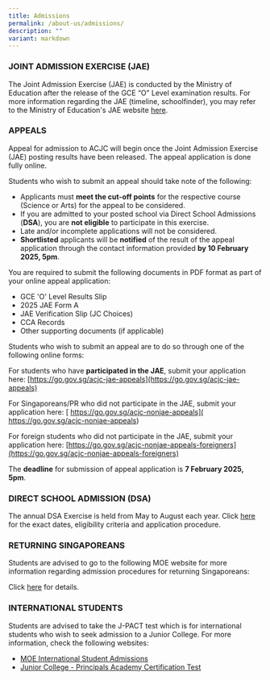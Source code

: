 ```yaml
---
title: Admissions
permalink: /about-us/admissions/
description: ""
variant: markdown
---
```

### JOINT ADMISSION EXERCISE (JAE)

The Joint Admission Exercise (JAE) is conducted by the Ministry of Education after the release of the GCE “O” Level examination results. For more information regarding the JAE (timeline, schoolfinder), you may refer to the Ministry of Education's JAE website [here](https://www.moe.gov.sg/jae).

   

### APPEALS

Appeal for admission to ACJC will begin once the Joint Admission Exercise (JAE) posting results have been released. The appeal application is done fully online. 

Students who wish to submit an appeal should take note of the following: 

* Applicants must **meet the cut-off points** for the respective course (Science or Arts) for the appeal to be considered.
* If you are admitted to your posted school via Direct School Admissions (**DSA**), you are **not eligible** to participate in this exercise.
* Late and/or incomplete applications will not be considered. 
* **Shortlisted** applicants will be **notified** of the result of the appeal application through the contact information provided **by 10 February 2025, 5pm**. 

You are required to submit the following documents in PDF format as part of your online appeal application:

* GCE 'O' Level Results Slip
* 2025 JAE Form A
* JAE Verification Slip (JC Choices)
* CCA Records
* Other supporting documents (if applicable)

Students who wish to submit an appeal are to do so through one of the following online forms:

For students who have **participated in the JAE**, submit your application here: 
[https://go.gov.sg/acjc-jae-appeals](https://go.gov.sg/acjc-jae-appeals)

For Singaporeans/PR who did not participate in the JAE, submit your application here: [ https://go.gov.sg/acjc-nonjae-appeals]( https://go.gov.sg/acjc-nonjae-appeals)

For foreign students who did not participate in the JAE, submit your application here: [https://go.gov.sg/acjc-nonjae-appeals-foreigners](https://go.gov.sg/acjc-nonjae-appeals-foreigners)

The **deadline** for submission of appeal application is **7 February 2025, 5pm**.


### DIRECT SCHOOL ADMISSION (DSA)

The annual DSA Exercise is held from May to August each year. Click [here](https://www.acjc.moe.edu.sg/about-us/direct-school-admission-2024-application/) for the exact dates, eligibility criteria and application procedure.



### RETURNING SINGAPOREANS

Students are advised to go to the following MOE website for more information regarding admission procedures for returning Singaporeans:  

Click&nbsp;[here](https://www.moe.gov.sg/returning-singaporeans/post-secondary)&nbsp;for details.
  

### INTERNATIONAL STUDENTS

Students are advised to take the J-PACT test which is for international students who wish to seek admission to a Junior College. For more information, check the following websites:  

*   [MOE International Student Admissions](https://www.moe.gov.sg/international-students/studying-in-singapore/)
*   [Junior College - Principals Academy Certification Test](https://www.pact.sg/index.php?option=com_content&amp;view=article&amp;id=58&amp;Itemid=94)
